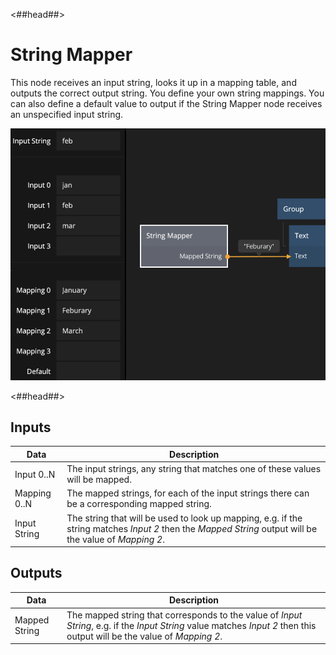 <##head##>

# String Mapper

This node receives an input <span class="ndl-data">string</span>, looks it up in a mapping table, and outputs the correct output <span class="ndl-data">string</span>.
You define your own string mappings. You can also define a default value to output if the <span class="ndl-node">String Mapper</span> node receives an unspecified input <span class="ndl-data">string</span>.

<div class="ndl-image-with-background l">

![](string_mapper_node.png)

</div>

<##head##>

## Inputs

| Data                                       | Description                                                                                                                                             |
| ------------------------------------------ | ------------------------------------------------------------------------------------------------------------------------------------------------------- |
| <span class="ndl-data">Input 0..N</span>   | The input strings, any string that matches one of these values will be mapped.                                                                          |
| <span class="ndl-data">Mapping 0..N</span> | The mapped strings, for each of the input strings there can be a corresponding mapped string.                                                           |
| <span class="ndl-data">Input String</span> | The string that will be used to look up mapping, e.g. if the string matches _Input 2_ then the _Mapped String_ output will be the value of _Mapping 2_. |

## Outputs

| Data                                        | Description                                                                                                                                                              |
| ------------------------------------------- | ------------------------------------------------------------------------------------------------------------------------------------------------------------------------ |
| <span class="ndl-data">Mapped String</span> | The mapped string that corresponds to the value of _Input String_, e.g. if the _Input String_ value matches _Input 2_ then this output will be the value of _Mapping 2_. |
